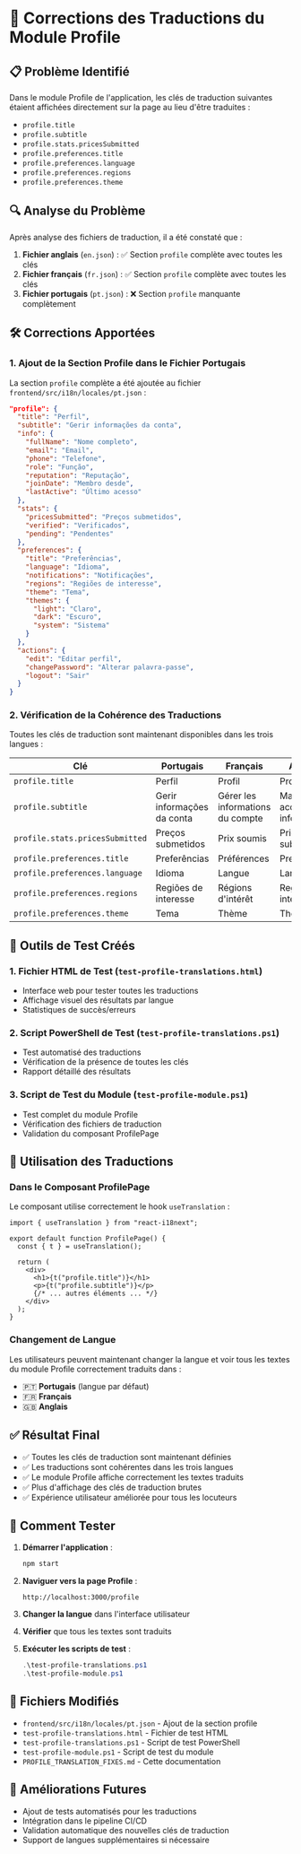 # 🔧 Corrections des Traductions du Module Profile

## 📋 Problème Identifié

Dans le module Profile de l'application, les clés de traduction suivantes étaient affichées directement sur la page au lieu d'être traduites :

- `profile.title`
- `profile.subtitle`
- `profile.stats.pricesSubmitted`
- `profile.preferences.title`
- `profile.preferences.language`
- `profile.preferences.regions`
- `profile.preferences.theme`

## 🔍 Analyse du Problème

Après analyse des fichiers de traduction, il a été constaté que :

1. **Fichier anglais** (`en.json`) : ✅ Section `profile` complète avec toutes les clés
2. **Fichier français** (`fr.json`) : ✅ Section `profile` complète avec toutes les clés
3. **Fichier portugais** (`pt.json`) : ❌ Section `profile` manquante complètement

## 🛠️ Corrections Apportées

### 1. Ajout de la Section Profile dans le Fichier Portugais

La section `profile` complète a été ajoutée au fichier `frontend/src/i18n/locales/pt.json` :

```json
"profile": {
  "title": "Perfil",
  "subtitle": "Gerir informações da conta",
  "info": {
    "fullName": "Nome completo",
    "email": "Email",
    "phone": "Telefone",
    "role": "Função",
    "reputation": "Reputação",
    "joinDate": "Membro desde",
    "lastActive": "Último acesso"
  },
  "stats": {
    "pricesSubmitted": "Preços submetidos",
    "verified": "Verificados",
    "pending": "Pendentes"
  },
  "preferences": {
    "title": "Preferências",
    "language": "Idioma",
    "notifications": "Notificações",
    "regions": "Regiões de interesse",
    "theme": "Tema",
    "themes": {
      "light": "Claro",
      "dark": "Escuro",
      "system": "Sistema"
    }
  },
  "actions": {
    "edit": "Editar perfil",
    "changePassword": "Alterar palavra-passe",
    "logout": "Sair"
  }
}
```

### 2. Vérification de la Cohérence des Traductions

Toutes les clés de traduction sont maintenant disponibles dans les trois langues :

| Clé                             | Portugais                  | Français                         | Anglais                    |
| ------------------------------- | -------------------------- | -------------------------------- | -------------------------- |
| `profile.title`                 | Perfil                     | Profil                           | Profile                    |
| `profile.subtitle`              | Gerir informações da conta | Gérer les informations du compte | Manage account information |
| `profile.stats.pricesSubmitted` | Preços submetidos          | Prix soumis                      | Prices submitted           |
| `profile.preferences.title`     | Preferências               | Préférences                      | Preferences                |
| `profile.preferences.language`  | Idioma                     | Langue                           | Language                   |
| `profile.preferences.regions`   | Regiões de interesse       | Régions d'intérêt                | Regions of interest        |
| `profile.preferences.theme`     | Tema                       | Thème                            | Theme                      |

## 🧪 Outils de Test Créés

### 1. Fichier HTML de Test (`test-profile-translations.html`)

- Interface web pour tester toutes les traductions
- Affichage visuel des résultats par langue
- Statistiques de succès/erreurs

### 2. Script PowerShell de Test (`test-profile-translations.ps1`)

- Test automatisé des traductions
- Vérification de la présence de toutes les clés
- Rapport détaillé des résultats

### 3. Script de Test du Module (`test-profile-module.ps1`)

- Test complet du module Profile
- Vérification des fichiers de traduction
- Validation du composant ProfilePage

## 📱 Utilisation des Traductions

### Dans le Composant ProfilePage

Le composant utilise correctement le hook `useTranslation` :

```tsx
import { useTranslation } from "react-i18next";

export default function ProfilePage() {
  const { t } = useTranslation();

  return (
    <div>
      <h1>{t("profile.title")}</h1>
      <p>{t("profile.subtitle")}</p>
      {/* ... autres éléments ... */}
    </div>
  );
}
```

### Changement de Langue

Les utilisateurs peuvent maintenant changer la langue et voir tous les textes du module Profile correctement traduits dans :

- 🇵🇹 **Portugais** (langue par défaut)
- 🇫🇷 **Français**
- 🇬🇧 **Anglais**

## ✅ Résultat Final

- ✅ Toutes les clés de traduction sont maintenant définies
- ✅ Les traductions sont cohérentes dans les trois langues
- ✅ Le module Profile affiche correctement les textes traduits
- ✅ Plus d'affichage des clés de traduction brutes
- ✅ Expérience utilisateur améliorée pour tous les locuteurs

## 🚀 Comment Tester

1. **Démarrer l'application** :

   ```bash
   npm start
   ```

2. **Naviguer vers la page Profile** :

   ```
   http://localhost:3000/profile
   ```

3. **Changer la langue** dans l'interface utilisateur

4. **Vérifier** que tous les textes sont traduits

5. **Exécuter les scripts de test** :
   ```powershell
   .\test-profile-translations.ps1
   .\test-profile-module.ps1
   ```

## 📝 Fichiers Modifiés

- `frontend/src/i18n/locales/pt.json` - Ajout de la section profile
- `test-profile-translations.html` - Fichier de test HTML
- `test-profile-translations.ps1` - Script de test PowerShell
- `test-profile-module.ps1` - Script de test du module
- `PROFILE_TRANSLATION_FIXES.md` - Cette documentation

## 🔮 Améliorations Futures

- Ajout de tests automatisés pour les traductions
- Intégration dans le pipeline CI/CD
- Validation automatique des nouvelles clés de traduction
- Support de langues supplémentaires si nécessaire
